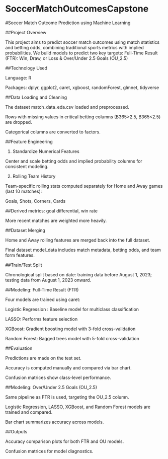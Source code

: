 # SoccerMatchOutcomesCapstone

#Soccer Match Outcome Prediction using Machine Learning

##Project Overview

This project aims to predict soccer match outcomes using match statistics and betting odds, combining traditional sports metrics with implied probabilities. We build models to predict two key targets: Full-Time Result (FTR): Win, Draw, or Loss & Over/Under 2.5 Goals (OU_2.5)

##Technology Used

Language: R

Packages: dplyr, ggplot2, caret, xgboost, randomForest, glmnet, tidyverse

##Data Loading and Cleaning

The dataset match_data_eda.csv loaded and preprocessed.

Rows with missing values in critical betting columns (B365>2.5, B365<2.5) are dropped.

Categorical columns are converted to factors.

##Feature Engineering

1. Standardize Numerical Features

Center and scale betting odds and implied probability columns for consistent modeling.

2. Rolling Team History

Team-specific rolling stats computed separately for Home and Away games (last 10 matches):

Goals, Shots, Corners, Cards

##Derived metrics: goal differential, win rate

More recent matches are weighted more heavily.

##Dataset Merging

Home and Away rolling features are merged back into the full dataset.

Final dataset model_data includes match metadata, betting odds, and team form features.

##Train/Test Split

Chronological split based on date: training data before August 1, 2023; testing data from August 1, 2023 onward.

##Modeling: Full-Time Result (FTR)

Four models are trained using caret:

Logistic Regression : Baseline model for multiclass classification

LASSO: Performs feature selection

XGBoost: Gradient boosting model with 3-fold cross-validation

Random Forest: Bagged trees model with 5-fold cross-validation

##Evaluation

Predictions are made on the test set.

Accuracy is computed manually and compared via bar chart.

Confusion matrices show class-level performance.

##Modeling: Over/Under 2.5 Goals (OU_2.5)

Same pipeline as FTR is used, targeting the OU_2.5 column.

Logistic Regression, LASSO, XGBoost, and Random Forest models are trained and compared.

Bar chart summarizes accuracy across models.

##Outputs

Accuracy comparison plots for both FTR and OU models.

Confusion matrices for model diagnostics.
